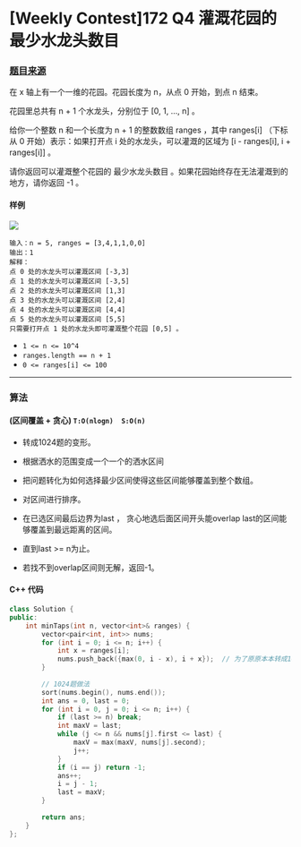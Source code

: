 # [Weekly Contest]172 Q4 灌溉花园的最少水龙头数目

### [题目来源](https://leetcode-cn.com/problems/minimum-number-of-taps-to-open-to-water-a-garden/)

在 x 轴上有一个一维的花园。花园长度为 n，从点 0 开始，到点 n 结束。

花园里总共有 n + 1 个水龙头，分别位于 [0, 1, ..., n] 。

给你一个整数 n 和一个长度为 n + 1 的整数数组 ranges ，其中 ranges[i] （下标从 0 开始）表示：如果打开点 i 处的水龙头，可以灌溉的区域为 [i -  ranges[i], i + ranges[i]] 。

请你返回可以灌溉整个花园的 最少水龙头数目 。如果花园始终存在无法灌溉到的地方，请你返回 -1 。

#### 样例

![](https://assets.leetcode-cn.com/aliyun-lc-upload/uploads/2020/01/19/1685_example_1.png)

```
输入：n = 5, ranges = [3,4,1,1,0,0]
输出：1
解释：
点 0 处的水龙头可以灌溉区间 [-3,3]
点 1 处的水龙头可以灌溉区间 [-3,5]
点 2 处的水龙头可以灌溉区间 [1,3]
点 3 处的水龙头可以灌溉区间 [2,4]
点 4 处的水龙头可以灌溉区间 [4,4]
点 5 处的水龙头可以灌溉区间 [5,5]
只需要打开点 1 处的水龙头即可灌溉整个花园 [0,5] 。
```

* `1 <= n <= 10^4`
* `ranges.length == n + 1`
* `0 <= ranges[i] <= 100`

----------

### 算法

#### (区间覆盖 + 贪心) `T:O(nlogn)  S:O(n) `

* 转成1024题的变形。
* 根据洒水的范围变成一个一个的洒水区间
* 把问题转化为如何选择最少区间使得这些区间能够覆盖到整个数组。

* 对区间进行排序。
* 在已选区间最后边界为last ， 贪心地选后面区间开头能overlap last的区间能够覆盖到最远距离的区间。
* 直到last >= n为止。
* 若找不到overlap区间则无解，返回-1。

#### C++ 代码

```c++
class Solution {
public:
    int minTaps(int n, vector<int>& ranges) {
        vector<pair<int, int>> nums;
        for (int i = 0; i <= n; i++) {
            int x = ranges[i];
            nums.push_back({max(0, i - x), i + x});  // 为了原原本本转成1024题，其实不用max也不影响
        }
        
        // 1024题做法
        sort(nums.begin(), nums.end());
        int ans = 0, last = 0;
        for (int i = 0, j = 0; i <= n; i++) {
            if (last >= n) break;
            int maxV = last;
            while (j <= n && nums[j].first <= last) {
                maxV = max(maxV, nums[j].second);
                j++;
            }
            if (i == j) return -1;
            ans++;
            i = j - 1;
            last = maxV;
        }
        
        return ans;
    }
};
```